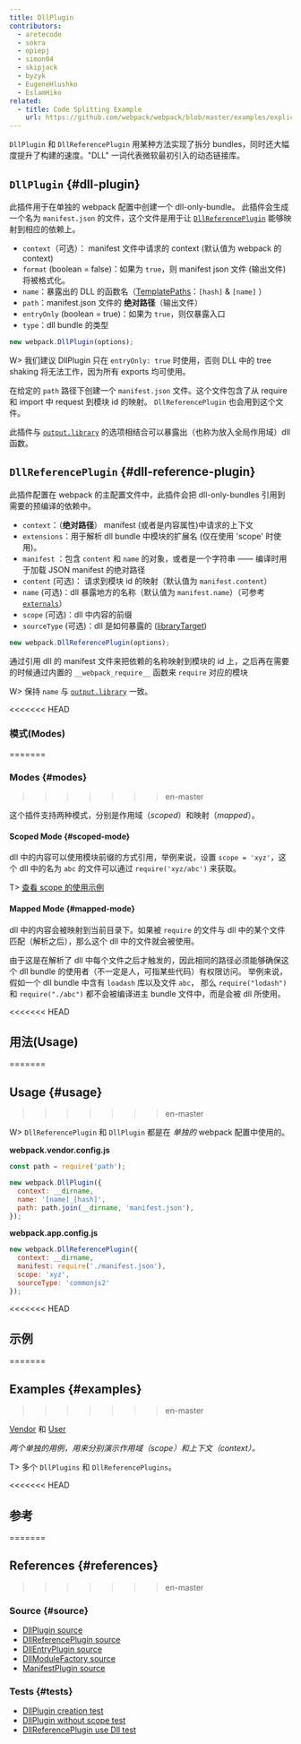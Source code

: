 ```yaml
---
title: DllPlugin
contributors:
  - aretecode
  - sokra
  - opiepj
  - simon04
  - skipjack
  - byzyk
  - EugeneHlushko
  - EslamHiko
related:
  - title: Code Splitting Example
    url: https://github.com/webpack/webpack/blob/master/examples/explicit-vendor-chunk/README.md
---
```


`DllPlugin` 和 `DllReferencePlugin` 用某种方法实现了拆分 bundles，同时还大幅度提升了构建的速度。"DLL" 一词代表微软最初引入的动态链接库。


## `DllPlugin` {#dll-plugin}

此插件用于在单独的 webpack 配置中创建一个 dll-only-bundle。 此插件会生成一个名为 `manifest.json` 的文件，这个文件是用于让 [`DllReferencePlugin`](#dllreferenceplugin) 能够映射到相应的依赖上。

- `context`（可选）： manifest 文件中请求的 context (默认值为 webpack 的 context)
- `format` (boolean = false)：如果为 `true`，则 manifest json 文件 (输出文件) 将被格式化。
- `name`：暴露出的 DLL 的函数名（[TemplatePaths](https://github.com/webpack/webpack/blob/master/lib/TemplatedPathPlugin.js)：`[hash]` & `[name]` ）
- `path`：manifest.json 文件的 __绝对路径__（输出文件）
- `entryOnly` (boolean = true)：如果为 `true`，则仅暴露入口
- `type`：dll bundle 的类型

```javascript
new webpack.DllPlugin(options);
```

W> 我们建议 DllPlugin 只在 `entryOnly: true` 时使用，否则 DLL 中的 tree shaking 将无法工作，因为所有 exports 均可使用。

在给定的 `path` 路径下创建一个 `manifest.json` 文件。这个文件包含了从 require 和 import 中 request 到模块 id 的映射。 `DllReferencePlugin` 也会用到这个文件。

此插件与 [`output.library`](/configuration/output/#outputlibrary) 的选项相结合可以暴露出（也称为放入全局作用域）dll 函数。


## `DllReferencePlugin` {#dll-reference-plugin}

此插件配置在 webpack 的主配置文件中，此插件会把 dll-only-bundles 引用到需要的预编译的依赖中。

- `context`：（__绝对路径__） manifest (或者是内容属性)中请求的上下文
- `extensions`：用于解析 dll bundle 中模块的扩展名 (仅在使用 'scope' 时使用)。
- `manifest` ：包含 `content` 和 `name` 的对象，或者是一个字符串 —— 编译时用于加载 JSON manifest 的绝对路径
- `content` (可选)： 请求到模块 id 的映射（默认值为 `manifest.content`）
- `name` (可选)：dll 暴露地方的名称（默认值为 `manifest.name`）（可参考[`externals`](/configuration/externals/)）
- `scope` (可选)：dll 中内容的前缀
- `sourceType` (可选)：dll 是如何暴露的 ([libraryTarget](/configuration/output/#outputlibrarytarget))

```javascript
new webpack.DllReferencePlugin(options);
```

通过引用 dll 的 manifest 文件来把依赖的名称映射到模块的 id 上，之后再在需要的时候通过内置的 `__webpack_require__` 函数来 `require` 对应的模块

W> 保持 `name` 与 [`output.library`](/configuration/output/#outputlibrary) 一致。


<<<<<<< HEAD
### 模式(Modes)
=======
### Modes {#modes}
>>>>>>> en-master

这个插件支持两种模式，分别是作用域（_scoped_）和映射（_mapped_）。

#### Scoped Mode {#scoped-mode}

dll 中的内容可以使用模块前缀的方式引用，举例来说，设置 `scope = 'xyz'`，这个 dll 中的名为 `abc` 的文件可以通过 `require('xyz/abc')` 来获取。

T> [查看 scope 的使用示例](https://github.com/webpack/webpack/tree/master/examples/dll-user)

#### Mapped Mode {#mapped-mode}

dll 中的内容会被映射到当前目录下。如果被 `require` 的文件与 dll 中的某个文件匹配（解析之后），那么这个 dll 中的文件就会被使用。

由于这是在解析了 dll 中每个文件之后才触发的，因此相同的路径必须能够确保这个 dll bundle 的使用者（不一定是人，可指某些代码）有权限访问。 举例来说， 假如一个 dll bundle 中含有 `loadash` 库以及文件 `abc`， 那么 `require("lodash")` 和 `require("./abc")` 都不会被编译进主 bundle 文件中，而是会被 dll 所使用。


<<<<<<< HEAD
## 用法(Usage)
=======
## Usage {#usage}
>>>>>>> en-master

W> `DllReferencePlugin` 和 `DllPlugin` 都是在 _单独的_ webpack 配置中使用的。

__webpack.vendor.config.js__

```javascript
const path = require('path');

new webpack.DllPlugin({
  context: __dirname,
  name: '[name]_[hash]',
  path: path.join(__dirname, 'manifest.json'),
});
```

__webpack.app.config.js__

```javascript
new webpack.DllReferencePlugin({
  context: __dirname,
  manifest: require('./manifest.json'),
  scope: 'xyz',
  sourceType: 'commonjs2'
});
```


<<<<<<< HEAD
## 示例
=======
## Examples {#examples}
>>>>>>> en-master

[Vendor](https://github.com/webpack/webpack/tree/master/examples/dll) 和 [User](https://github.com/webpack/webpack/tree/master/examples/dll-user)

_两个单独的用例，用来分别演示作用域（scope）和上下文（context）。_

T> 多个 `DllPlugins` 和 `DllReferencePlugins`。


<<<<<<< HEAD
## 参考
=======
## References {#references}
>>>>>>> en-master

### Source {#source}

- [DllPlugin source](https://github.com/webpack/webpack/blob/master/lib/DllPlugin.js)
- [DllReferencePlugin source](https://github.com/webpack/webpack/blob/master/lib/DllReferencePlugin.js)
- [DllEntryPlugin source](https://github.com/webpack/webpack/blob/master/lib/DllEntryPlugin.js)
- [DllModuleFactory source](https://github.com/webpack/webpack/blob/master/lib/DllModuleFactory.js)
- [ManifestPlugin source](https://github.com/webpack/webpack/blob/master/lib/LibManifestPlugin.js)

### Tests {#tests}

- [DllPlugin creation test](https://github.com/webpack/webpack/blob/master/test/configCases/dll-plugin/0-create-dll/webpack.config.js)
- [DllPlugin without scope test](https://github.com/webpack/webpack/blob/master/test/configCases/dll-plugin/2-use-dll-without-scope/webpack.config.js)
- [DllReferencePlugin use Dll test](https://github.com/webpack/webpack/tree/master/test/configCases/dll-plugin)

